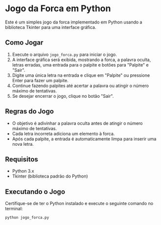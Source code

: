 # Jogo da Forca em Python
Este é um simples jogo da forca implementado em Python usando a biblioteca Tkinter para uma interface gráfica.

## Como Jogar
1. Execute o arquivo `jogo_forca.py` para iniciar o jogo.
2. A interface gráfica será exibida, mostrando a forca, a palavra oculta, letras erradas, uma entrada para o palpite e botões para "Palpite" e "Sair".
3. Digite uma única letra na entrada e clique em "Palpite" ou pressione Enter para fazer um palpite.
4. Continue fazendo palpites até acertar a palavra ou atingir o número máximo de tentativas.
5. Se desejar encerrar o jogo, clique no botão "Sair".

## Regras do Jogo
- O objetivo é adivinhar a palavra oculta antes de atingir o número máximo de tentativas.
- Cada letra incorreta adiciona um elemento à forca.
- Após cada palpite, a entrada é automaticamente limpa para inserir uma nova letra.

## Requisitos
- Python 3.x
- Tkinter (biblioteca padrão do Python)

## Executando o Jogo
Certifique-se de ter o Python instalado e execute o seguinte comando no terminal:

```bash
python jogo_forca.py
